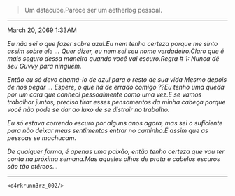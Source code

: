 > Um datacube.Parece ser um aetherlog pessoal.
***
March 20, 2069 1:33AM

*Eu não sei o que fazer sobre azul.Eu nem tenho certeza porque me sinto assim sobre ele ... Quer dizer, eu nem sei seu nome verdadeiro.Claro que é mais seguro dessa maneira quando você vai escuro.Regra # 1: Nunca dê seu Guvvy para ninguém.*

*Então eu só devo chamá-lo de azul para o resto de sua vida Mesmo depois de nos pegar ... Espere, o que há de errado comigo ??Eu tenho uma queda por um cara que conheci pessoalmente como uma vez.E se vamos trabalhar juntos, preciso tirar esses pensamentos da minha cabeça porque você não pode se dar ao luxo de se distrair no trabalho.*

*Eu só estava correndo escuro por alguns anos agora, mas sei o suficiente para não deixar meus sentimentos entrar no caminho.É assim que as pessoas se machucam.*

*De qualquer forma, é apenas uma paixão, então tenho certeza que vou ter conta na próxima semana.Mas aqueles olhos de prata e cabelos escuros são tão etéreos...*
***
`<d4rkrunn3rz_002/>`